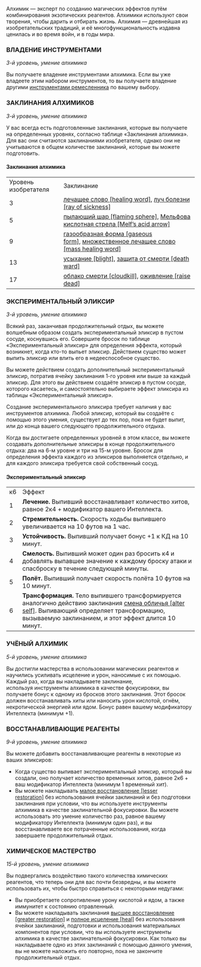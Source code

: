 Алхимик — эксперт по созданию магических эффектов путём комбинирования экзотических реагентов. Алхимики используют свои творения, чтобы дарить и отбирать жизнь. Алхимия — древнейшая из изобретательских традиций, и её многофункциональность издавна ценилась и во время войн, и в годы мира.

  

### ВЛАДЕНИЕ ИНСТРУМЕНТАМИ

_3-й уровень, умение алхимика_

Вы получаете владение инструментами алхимика. Если вы уже владеете этим набором инструментов, то вы получаете владение другими [инструментами ремесленника](https://dnd.su/articles/inventory/100-tools/#%D1%80%D0%B5%D0%BC%D0%B5%D1%81%D0%BB%D0%B5%D0%BD%D0%BD%D0%B8%D0%BA%D0%BE%D0%B2) по вашему выбору.

  

### ЗАКЛИНАНИЯ АЛХИМИКОВ

_3-й уровень, умение алхимика_

У вас всегда есть подготовленные заклинания, которые вы получаете на определенных уровнях, согласно таблице «Заклинания алхимика». Для вас они считаются заклинаниями изобретателя, однако они не учитываются в общем количестве заклинаний, которые вы можете подготовить.

#### Заклинания алхимика

|   |   |
|---|---|
|Уровень изобретателя|Заклинание|
|3|[лечащее слово [healing word]](https://dnd.su/spells/144-healing_word/), [луч болезни [ray of sickness]](https://dnd.su/spells/147-ray_of_sickness/)|
|5|[пылающий шар [flaming sphere]](https://dnd.su/spells/289-flaming_sphere/), [Мельфова кислотная стрела [Melf’s acid arrow]](https://dnd.su/spells/159-melf_s_acid_arrow/)|
|9|[газообразная форма [gaseous form]](https://dnd.su/spells/41-gaseous_form/), [множественное лечащее слово [mass healing word]](https://dnd.su/spells/170-mass_healing_word/)|
|13|[усыхание [blight]](https://dnd.su/spells/96-blight/), [защита от смерти [death ward]](https://dnd.su/spells/104-death_ward/)|
|17|[облако смерти [cloudkill]](https://dnd.su/spells/191-cloudkill/), [оживление [raise dead]](https://dnd.su/spells/208-raise_dead/)|

  

### ЭКСПЕРИМЕНТАЛЬНЫЙ ЭЛИКСИР

_3-й уровень, умение алхимика_

Всякий раз, заканчивая продолжительный отдых, вы можете волшебным образом создать экспериментальный эликсир в пустом сосуде, коснувшись его. Совершите бросок по таблице «Экспериментальный эликсир» для определения эффекта, который возникнет, когда кто-то выпьет эликсир. Действием существо может выпить эликсир или влить его в недееспособное существо.

Вы можете действием создать дополнительный экспериментальный эликсир, потратив ячейку заклинания 1-го уровня или выше за каждый эликсир. Для этого вы действием создаёте эликсир в пустом сосуде, которого касаетесь, и самостоятельно выбираете эффект эликсира из таблицы «Экспериментальный эликсир».

Создание экспериментального эликсира требует наличия у вас инструментов алхимика. Любой эликсир, который вы создаёте с помощью этого умения, существует до тех пор, пока не будет выпит, или до конца вашего следующего продолжительного отдыха.

Когда вы достигаете определенных уровней в этом классе, вы можете создавать дополнительные эликсиры в конце продолжительного отдыха: два на 6-м уровне и три на 15-м уровне. Бросок для определения эффекта каждого из эликсиров выполняется отдельно, и для каждого эликсира требуется свой собственный сосуд.

#### Экспериментальный эликсир

|   |   |
|---|---|
|к6|Эффект|
|1|**Лечение.** Выпивший восстанавливает количество хитов, равное 2к4 + модификатор вашего Интеллекта.|
|2|**Стремительность.** Скорость ходьбы выпившего увеличивается на 10 футов на 1 час.|
|3|**Устойчивость.** Выпивший получает бонус +1 к КД на 10 минут.|
|4|**Смелость.** Выпивший может один раз бросить к4 и добавлять выпавшее значение к каждому броску атаки и спасброску в течение следующей минуты.|
|5|**Полёт.** Выпивший получает скорость полёта 10 футов на 10 минут.|
|6|**Трансформация.** Тело выпившего трансформируется аналогично действию заклинания [смена обличья [alter self]](https://dnd.su/spells/323-alter_self/). Выпивающий определяет трансформацию, вызываемую заклинанием, и этот эффект длится 10 минут.|

  

### УЧЁНЫЙ АЛХИМИК

_5-й уровень, умение алхимика_

Вы достигли мастерства в использовании магических реагентов и научились усиливать исцеление и урон, наносимые с их помощью. Каждый раз, когда вы накладываете заклинание, используя инструменты алхимика в качестве фокусировки, вы получаете бонус к одному из бросков этого заклинания. Этот бросок должен восстанавливать хиты или наносить урон кислотой, огнём, некротической энергией или ядом. Бонус равен вашему модификатору Интеллекта (минимум +1).

  

### ВОССТАНАВЛИВАЮЩИЕ РЕАГЕНТЫ

_9-й уровень, умение алхимика_

Вы можете добавить восстанавливающие реагенты в некоторые из ваших эликсиров:

- Когда существо выпивает экспериментальный эликсир, который вы создали, оно получает количество временных хитов, равное 2к6 + ваш модификатор Интеллекта (минимум 1 временный хит).
- Вы можете накладывать [малое восстановление [lesser restoration]](https://dnd.su/spells/155-lesser_restoration/) без использования ячейки заклинаний и без подготовки заклинания при условии, что вы используете инструменты алхимика в качестве заклинательной фокусировки. Вы можете использовать это умение количество раз, равное вашему модификатору Интеллекта (минимум один раз), и вы восстанавливаете все потраченные использования, когда завершаете продолжительный отдых.

  

### ХИМИЧЕСКОЕ МАСТЕРСТВО

_15-й уровень, умение алхимика_

Вы подвергались воздействию такого количества химических реагентов, что теперь они для вас почти безвредны, и вы можете использовать их, чтобы быстро справиться с некоторыми недугами:

- Вы приобретаете сопротивление урону кислотой и ядом, а также иммунитет к состоянию отравленный.
- Вы можете накладывать заклинания [высшее восстановление [greater restoration]](https://dnd.su/spells/39-greater_restoration/) и [полное исцеление [heal]](https://dnd.su/spells/250-heal/) без использования ячейки заклинаний, подготовки и использования материальных компонентов при условии, что вы используете инструменты алхимика в качестве заклинательной фокусировки. Как только вы накладываете одно из этих заклинаний с помощью данного умения, вы не можете наложить его повторно, пока не закончите продолжительный отдых.
